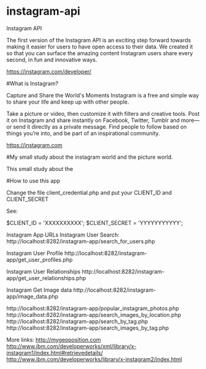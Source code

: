 # instagram-api
Instagram API

The first version of the Instagram API is an exciting step forward towards making it easier for users to have open access to their data. We created it so that you can surface the amazing content Instagram users share every second, in fun and innovative ways.

https://instagram.com/developer/

#What is Instagram?

Capture and Share the World's Moments
Instagram is a free and simple way to share your life and keep up with other people.

Take a picture or video, then customize it with filters and creative tools. Post it on Instagram and share instantly on Facebook, Twitter, Tumblr and more—or send it directly as a private message. Find people to follow based on things you’re into, and be part of an inspirational community.

https://instagram.com


#My small study about the instagram world and the picture world.

This small study about the

#How to use this app

Change the file client_credential.php and put your CLIENT_ID and CLIENT_SECRET

See:

$CLIENT_ID = 'XXXXXXXXXX';
$CLIENT_SECRET = 'YYYYYYYYYYY';


Instagram App URLs
Instagram User Search:
http://localhost:8282/instagram-app/search_for_users.php

Instagram User Profile
http://localhost:8282/instagram-app/get_user_profiles.php

Instagram User Relationships
http://localhost:8282/instagram-app/get_user_relationships.php

Instagram Get Image data
http://localhost:8282/instagram-app/image_data.php

http://localhost:8282/instagram-app/popular_instagram_photos.php
http://localhost:8282/instagram-app/search_images_by_location.php
http://localhost:8282/instagram-app/search_by_tag.php
http://localhost:8282/instagram-app/search_images_by_tag.php



More links:
http://mygeoposition.com
http://www.ibm.com/developerworks/xml/library/x-instagram1/index.html#retrievedetails/
http://www.ibm.com/developerworks/library/x-instagram2/index.html
